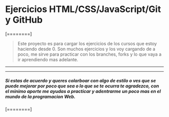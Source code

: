 # Ejercicios HTML/CSS/JavaScript/Git y GitHub

[========]

> Este proyecto es para cargar los ejercicios de los cursos que estoy haciendo desde 0.
> Son muchos ejercicios y los voy cargando de a poco, me sirve para practicar con los branches, forks y lo que vaya a ir aprendiendo mas adelante.

------------


------------



##### Si estas de acuerdo y queres colarboar con algo de estilo o ves que se puede mejorar por poco que sea o lo que se te ocurra te agradezco,  con el minimo aporte me ayudas a practicar y adentrarme un poco mas en el mundo de la programacion Web.


[========]

